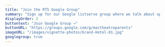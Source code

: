 ```yaml
---
title: "Join the RTS Google Group"
summary: "Sign up for our Google listserve group where we talk about upcoming volunteer opportunities to support the Theatre Department and our thespians. You do not have to have a gmail address to participate."
displayOrder: 2
buttontext: "Join Google Group →"
buttonURL: "https://groups.google.com/g/mactheatreparents"
imageURL: "/images/vignette-photos/Grand-Hotel-01.jpg"
googlegroup: true
---
```

